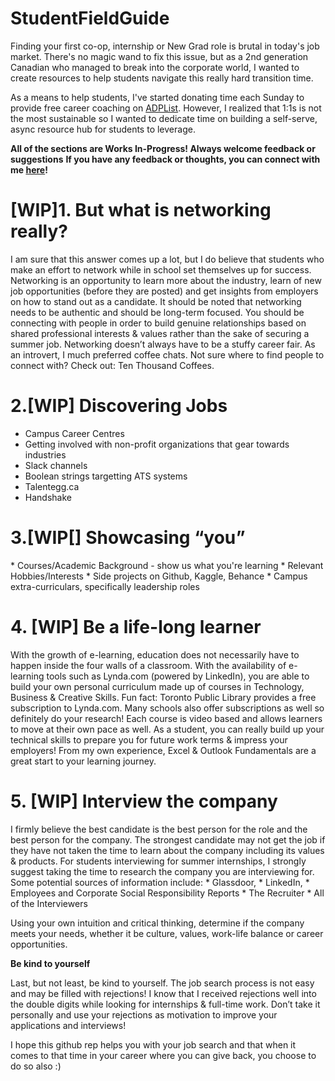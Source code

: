 # StudentFieldGuide

Finding your first co-op, internship or New Grad role is brutal in today's job market. There's no magic wand to fix this issue, but as a 2nd generation Canadian who managed to break into the corporate world, I wanted to create resources to help students navigate this really hard transition time.

As a means to help students, I've started donating time each Sunday to provide free career coaching on [ADPList](https://adplist.org/mentors/canny-chiu). However, I realized that 1:1s is not the most sustainable so I wanted to dedicate time on building a self-serve, async resource hub for students to leverage.

**All of the sections are Works In-Progress! Always welcome feedback or suggestions**
**If you have any feedback or thoughts, you can connect with me [here](https://www.linkedin.com/in/cannychiu/)!**

<h1>[WIP]1. But what is networking really? </h1>

I am sure that this answer comes up a lot, but I do believe that students who make an effort to network while in school set themselves up for success. Networking is an opportunity to learn more about the industry, learn of new job opportunities (before they are posted) and get insights from employers on how to stand out as a candidate. It should be noted that networking needs to be authentic and should be long-term focused. You should be connecting with people in order to build genuine relationships based on shared professional interests & values rather than the sake of securing a summer job. Networking doesn’t always have to be a stuffy career fair. As an introvert, I much preferred coffee chats. Not sure where to find people to connect with? Check out: Ten Thousand Coffees.
<h1>2.[WIP] Discovering Jobs</h1>

* Campus Career Centres
* Getting involved with non-profit organizations that gear towards industries
* Slack channels
* Boolean strings targetting ATS systems
* Talentegg.ca
* Handshake
<h1>3.[WIP[]    Showcasing “you” </h1>
* Courses/Academic Background - show us what you're learning
* Relevant Hobbies/Interests
* Side projects on Github, Kaggle, Behance
* Campus extra-curriculars, specifically leadership roles
<h1>4. [WIP]   Be a life-long learner</h1>
With the growth of e-learning, education does not necessarily have to happen inside the four walls of a classroom. With the availability of e-learning tools such as Lynda.com (powered by LinkedIn), you are able to build your own personal curriculum made up of courses in Technology, Business & Creative Skills. Fun fact: Toronto Public Library provides a free subscription to Lynda.com. Many schools also offer subscriptions as well so definitely do your research! Each course is video based and allows learners to move at their own pace as well. As a student, you can really build up your technical skills to prepare you for future work terms & impress your employers! From my own experience, Excel & Outlook Fundamentals are a great start to your learning journey.
<h1>5. [WIP]   Interview the company </h1>
I firmly believe the best candidate is the best person for the role and the best person for the company. The strongest candidate may not get the job if they have not taken the time to learn about the company including its values & products. For students interviewing for summer internships, I strongly suggest taking the time to research the company you are interviewing for. 
Some potential sources of information include: 
* Glassdoor, 
* LinkedIn, 
* Employees and Corporate Social Responsibility Reports
* The Recruiter
* All of the Interviewers 

Using your own intuition and critical thinking, determine if the company meets your needs, whether it be culture, values, work-life balance or career opportunities.

**Be kind to yourself**

Last, but not least, be kind to yourself. The job search process is not easy and may be filled with rejections! I know that I received rejections well into the double digits while looking for internships & full-time work. Don’t take it personally and use your rejections as motivation to improve your applications and interviews! 

I hope this github rep helps you with your job search and that when it comes to that time in your career where you can give back, you choose to do so also :)

